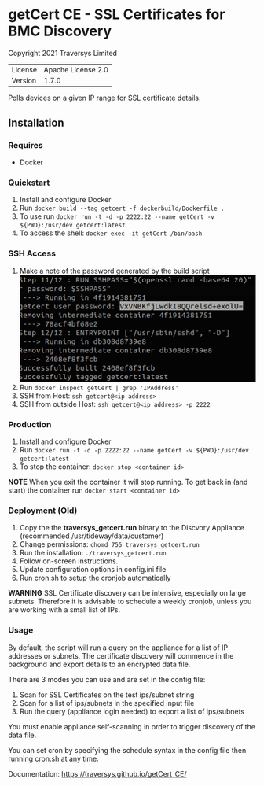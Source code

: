# getCert CE - SSL Certificates for BMC Discovery
Copyright 2021 Traversys Limited

|     |     |
| --- | --- |
| License | Apache License 2.0 |
| Version | 1.7.0 |

Polls devices on a given IP range for SSL certificate details.

## Installation

### Requires
* Docker

### Quickstart
1. Install and configure Docker
2. Run `docker build --tag getcert -f dockerbuild/Dockerfile .`
3. To use run `docker run -t -d -p 2222:22 --name getCert -v ${PWD}:/usr/dev getcert:latest`
4. To access the shell: `docker exec -it getCert /bin/bash`

### SSH Access
1. Make a note of the password generated by the build script
   ![alt text](docs/images/screenshot.png "Get ssh password")
2. Run `docker inspect getCert | grep 'IPAddress'`
3. SSH from Host: `ssh getcert@<ip address>`
4. SSH from outside Host: `ssh getcert@<ip address> -p 2222`

### Production
1. Install and configure Docker
2. Run `docker run -t -d -p 2222:22 --name getCert -v ${PWD}:/usr/dev getcert:latest`
3. To stop the container: `docker stop <container id>`

**NOTE** When you exit the container it will stop running. To get back in (and start) the container run `docker start <container id>`

### Deployment (Old)
1. Copy the the **traversys_getcert.run** binary to the Discvory Appliance (recommended /usr/tideway/data/customer)
2. Change permissions: `chomd 755 traversys_getcert.run`
3. Run the installation: `./traversys_getcert.run`
4. Follow on-screen instructions.
5. Update configuration options in config.ini file
6. Run cron.sh to setup the cronjob automatically

**WARNING** SSL Certificate discovery can be intensive, especially on large subnets. Therefore it is advisable to schedule a weekly cronjob, unless you are working with a small list of IPs.

### Usage

By default, the script will run a query on the appliance for a list of IP addresses or subnets.
The certificate discovery will commence in the background and export details to an encrypted data file.

There are 3 modes you can use and are set in the config file:

1. Scan for SSL Certificates on the test ips/subnet string
2. Scan for a list of ips/subnets in the specified input file
3. Run the query (appliance login needed) to export a list of ips/subnets

You must enable appliance self-scanning in order to trigger discovery of the data file.

You can set cron by specifying the schedule syntax in the config file then running cron.sh at any time.

Documentation: https://traversys.github.io/getCert_CE/